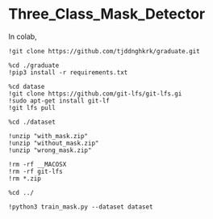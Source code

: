 # Three_Class_Mask_Detector

In colab,
~~~
!git clone https://github.com/tjddnghkrk/graduate.git
~~~
~~~
%cd ./graduate
!pip3 install -r requirements.txt
~~~
~~~
%cd datase
!git clone https://github.com/git-lfs/git-lfs.gi
!sudo apt-get install git-lf
!git lfs pull
~~~
~~~
%cd ./dataset
~~~ 
~~~
!unzip "with_mask.zip"
!unzip "without_mask.zip"
!unzip "wrong_mask.zip"
~~~
~~~
!rm -rf __MACOSX
!rm -rf git-lfs
!rm *.zip
~~~
~~~
%cd ../
~~~
~~~
!python3 train_mask.py --dataset dataset
~~~
  
